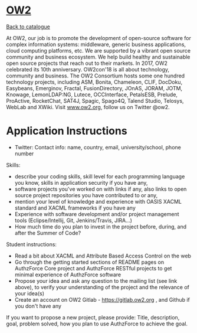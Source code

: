 
# [OW2](http://www.ow2.org)

[Back to catalogue](../README.md#ow2)

At OW2, our job is to promote the development of open-source software for complex information systems: middleware, generic business applications, cloud computing platforms, etc. We are supported by a vibrant open source community and business ecosystem. We help build healthy and sustainable open source projects that reach out to their markets. In 2017, OW2 celebrated its 10th anniversary. OW2con'18 is all about technology, community and business. The OW2 Consortium hosts some one hundred technology projects, including  ASM, Bonita, Chameleon, CLIF, DocDoku, Easybeans, Emerginov, Fractal, FusionDirectory, JOnAS, JORAM, JOTM, Knowage, LemonLDAP:NG, Lutece, OCCInterface, PetalsESB, Prelude, ProActive, RocketChat, SAT4J, Spagic, Spago4Q, Talend Studio, Telosys, WebLab and XWiki. Visit www.ow2.org, follow us on Twitter @ow2.

# Application Instructions

* Twitter: Contact info: name, country, email, university/school, phone number

Skills:
- describe your coding skills, skill level for each programming language you know, skills in application security if you have any,
- software projects you've worked on with links if any, also links to open source project repositories you have contributed to or any,
- mention your level of knowledge and experience with OASIS XACML standard and XACML frameworks if you have any
- Experience with software development and/or project management tools (Eclipse/Intellij, Git, Jenkins/Travis, JIRA...)
- How much time do you plan to invest in the project before, during, and after the Summer of Code?

Student instructions:
- Read a bit about XACML and Attribute Based Access Control on the web
- Go through the getting started sections of README pages on AuthzForce Core project and AuthzForce RESTful projects to get minimal experience of AuthzForce software   
- Propose your idea and ask any question to the mailing list (see link above), to verify your understanding of the project and the relevance of your idea(s)
- Create an account on OW2 Gitlab - https://gitlab.ow2.org , and Github if you don't have any

If you want to propose a new project, please provide: Title, description, goal, problem solved, how you plan to use AuthzForce to achieve the goal.